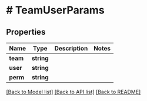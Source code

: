 # # TeamUserParams

## Properties

Name | Type | Description | Notes
------------ | ------------- | ------------- | -------------
**team** | **string** |  | 
**user** | **string** |  | 
**perm** | **string** |  | 

[[Back to Model list]](../../README.md#documentation-for-models) [[Back to API list]](../../README.md#documentation-for-api-endpoints) [[Back to README]](../../README.md)


